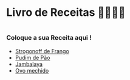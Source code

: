 <h1>Livro de Receitas 👩‍🍳👨‍🍳<h1>
  
  ### Coloque a sua Receita aqui !
- <a href="receitas/Strogonoff_de_Frango.md"> Strogonoff de Frango</a> 
- <a href="receitas/Pudin_de_pao.md"> Pudim de Pão</a>
- <a href="Jambalaya"> Jambalaya </a>
- <a href="ovo_mexido"> Ovo mechido </a>

